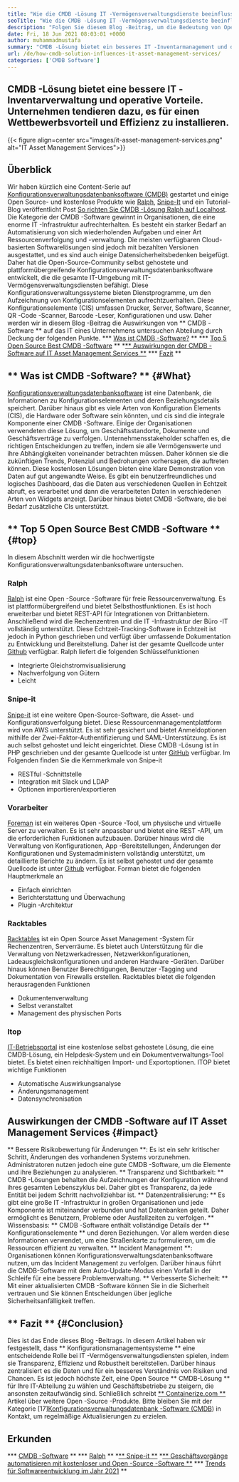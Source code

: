 ```yaml
---
title: "Wie die CMDB -Lösung IT -Vermögensverwaltungsdienste beeinflusst" 
seoTitle: "Wie die CMDB -Lösung IT -Vermögensverwaltungsdienste beeinflusst" 
description: "Folgen Sie diesem Blog -Beitrag, um die Bedeutung von Open Source IT Asset Management Services und kostenlose CMDB -Software bei der Verwaltung zahlreicher Konfigurationselemente zu erfahren." 
date: Fri, 18 Jun 2021 08:03:01 +0000
author: muhammadmustafa
summary: "CMDB -Lösung bietet ein besseres IT -Inventarmanagement und die betrieblichen Vorteile. Unternehmen tendieren dazu, es für einen Wettbewerbsvorteil und Effizienz zu installieren." 
url: /de/how-cmdb-solution-influences-it-asset-management-services/
categories: ['CMDB Software']
---
```


## CMDB -Lösung bietet eine bessere IT -Inventarverwaltung und operative Vorteile. Unternehmen tendieren dazu, es für einen Wettbewerbsvorteil und Effizienz zu installieren.

{{< figure align=center src="images/it-asset-management-services.png" alt="IT Asset Management Services">}}


## **Überblick**
Wir haben kürzlich eine Content-Serie auf [Konfigurationsverwaltungsdatenbanksoftware (CMDB)][1] gestartet und einige Open Source- und kostenlose Produkte wie [Ralph][2], [Snipe-It][3] und ein Tutorial-Blog veröffentlicht Post [So richten Sie CMDB -Lösung Ralph auf Localhost][4]. Die Kategorie der CMDB -Software gewinnt in Organisationen, die eine enorme IT -Infrastruktur aufrechterhalten. Es besteht ein starker Bedarf an Automatisierung von sich wiederholenden Aufgaben und einer Art Ressourcenverfolgung und -verwaltung. Die meisten verfügbaren Cloud-basierten Softwarelösungen sind jedoch mit bezahlten Versionen ausgestattet, und es sind auch einige Datensicherheitsbedenken beigefügt. Daher hat die Open-Source-Community selbst gehostete und plattformübergreifende Konfigurationsverwaltungsdatenbanksoftware entwickelt, die die gesamte IT-Umgebung mit IT-Vermögensverwaltungsdiensten befähigt.
Diese Konfigurationsverwaltungssysteme bieten Dienstprogramme, um den Aufzeichnung von Konfigurationselementen aufrechtzuerhalten. Diese Konfigurationselemente (CIS) umfassen Drucker, Server, Software, Scanner, QR -Code -Scanner, Barcode -Leser, Konfigurationen und usw. Daher werden wir in diesem Blog -Beitrag die Auswirkungen von ** CMDB -Software ** auf das IT eines Unternehmens untersuchen Abteilung durch Deckung der folgenden Punkte.
  *** [Was ist CMDB -Software?][5] **
  *** [Top 5 Open Source Best CMDB -Software][6] **
  *[** Auswirkungen der CMDB -Software auf IT Asset Management Services **][7]
  *** [Fazit][8] **

## ** Was ist CMDB -Software? ** {#What}
[Konfigurationsverwaltungsdatenbanksoftware][1] ist eine Datenbank, die Informationen zu Konfigurationselementen und deren Beziehungsdetails speichert. Darüber hinaus gibt es viele Arten von Konfiguration Elements (CIS), die Hardware oder Software sein könnten, und cis sind die integrale Komponente einer CMDB -Software. Einige der Organisationen verwendeten diese Lösung, um Geschäftsstandorte, Dokumente und Geschäftsverträge zu verfolgen. Unternehmensstakeholder schaffen es, die richtigen Entscheidungen zu treffen, indem sie alle Vermögenswerte und ihre Abhängigkeiten voneinander betrachten müssen. Daher können sie die zukünftigen Trends, Potenzial und Bedrohungen vorhersagen, die auftreten können. Diese kostenlosen Lösungen bieten eine klare Demonstration von Daten auf gut angewandte Weise. Es gibt ein benutzerfreundliches und logisches Dashboard, das die Daten aus verschiedenen Quellen in Echtzeit abruft, es verarbeitet und dann die verarbeiteten Daten in verschiedenen Arten von Widgets anzeigt. Darüber hinaus bietet CMDB -Software, die bei Bedarf zusätzliche CIs unterstützt.

## ** Top 5 Open Source Best CMDB -Software ** {#top}
In diesem Abschnitt werden wir die hochwertigste Konfigurationsverwaltungsdatenbanksoftware untersuchen.

### Ralph
[Ralph][2] ist eine Open -Source -Software für freie Ressourcenverwaltung. Es ist plattformübergreifend und bietet Selbsthostfunktionen. Es ist hoch erweiterbar und bietet REST-API für Integrationen von Drittanbietern. Anschließend wird die Rechenzentren und die IT -Infrastruktur der Büro -IT vollständig unterstützt. Diese Echtzeit-Tracking-Software in Echtzeit ist jedoch in Python geschrieben und verfügt über umfassende Dokumentation zu Entwicklung und Bereitstellung. Daher ist der gesamte Quellcode unter [Github][9] verfügbar.
Ralph liefert die folgenden Schlüsselfunktionen
  * Integrierte Gleichstromvisualisierung
  * Nachverfolgung von Gütern
  * Leicht

### Snipe-it
[Snipe-it][3] ist eine weitere Open-Source-Software, die Asset- und Konfigurationsverfolgung bietet. Diese Ressourcenmanagementplattform wird von AWS unterstützt. Es ist sehr gesichert und bietet Anmeldoptionen mithilfe der Zwei-Faktor-Authentifizierung und SAML-Unterstützung. Es ist auch selbst gehostet und leicht eingerichtet. Diese CMDB -Lösung ist in PHP geschrieben und der gesamte Quellcode ist unter [GitHub][10] verfügbar.
Im Folgenden finden Sie die Kernmerkmale von Snipe-it
  * RESTful -Schnittstelle
  * Integration mit Slack und LDAP
  * Optionen importieren/exportieren

### Vorarbeiter
[Foreman][11] ist ein weiteres Open -Source -Tool, um physische und virtuelle Server zu verwalten. Es ist sehr anpassbar und bietet eine REST -API, um die erforderlichen Funktionen aufzubauen. Darüber hinaus wird die Verwaltung von Konfigurationen, App -Bereitstellungen, Änderungen der Konfigurationen und Systemadministern vollständig unterstützt, um detaillierte Berichte zu ändern. Es ist selbst gehostet und der gesamte Quellcode ist unter [Github][12] verfügbar.
Forman bietet die folgenden Hauptmerkmale an
  * Einfach einrichten
  * Berichterstattung und Überwachung
  * Plugin -Architektur

### Racktables
[Racktables][13] ist ein Open Source Asset Management -System für Rechenzentren, Serverräume. Es bietet auch Unterstützung für die Verwaltung von Netzwerkadressen, Netzwerkkonfigurationen, Ladeausgleichskonfigurationen und anderen Hardware -Geräten. Darüber hinaus können Benutzer Berechtigungen, Benutzer -Tagging und Dokumentation von Firewalls erstellen.
Racktables bietet die folgenden herausragenden Funktionen
  * Dokumentenverwaltung
  * Selbst veranstaltet
  * Management des physischen Ports

### Itop
[IT-Betriebsportal][14] ist eine kostenlose selbst gehostete Lösung, die eine CMDB-Lösung, ein Helpdesk-System und ein Dokumentverwaltungs-Tool bietet. Es bietet einen reichhaltigen Import- und Exportoptionen.
ITOP bietet wichtige Funktionen
  * Automatische Auswirkungsanalyse
  * Änderungsmanagement
  * Datensynchronisation

## Auswirkungen der CMDB -Software auf [][15] IT Asset Management Services {#impact}
** Bessere Risikobewertung für Änderungen **: Es ist ein sehr kritischer Schritt, Änderungen des vorhandenen Systems vorzunehmen. Administratoren nutzen jedoch eine gute CMDB -Software, um die Elemente und ihre Beziehungen zu analysieren.
** Transparenz und Sichtbarkeit: ** CMDB -Lösungen behalten die Aufzeichnungen der Konfiguration während ihres gesamten Lebenszyklus bei. Daher gibt es Transparenz, da jede Entität bei jedem Schritt nachvollziehbar ist.
** Datenzentralisierung: ** Es gibt eine große IT -Infrastruktur in großen Organisationen und jede Komponente ist miteinander verbunden und hat Datenbanken geteilt. Daher ermöglicht es Benutzern, Probleme oder Ausfallzeiten zu verfolgen.
** Wissensbasis: ** CMDB -Software enthält vollständige Details der ** Konfigurationselemente ** und deren Beziehungen. Vor allem werden diese Informationen verwendet, um eine Straßenkarte zu formulieren, um die Ressourcen effizient zu verwalten.
** Incident Management **: Organisationen können Konfigurationsverwaltungsdatenbanksoftware nutzen, um das Incident Management zu verfolgen. Darüber hinaus führt die CMDB-Software mit dem Auto-Update-Modus einen Vorfall in der Schleife für eine bessere Problemverwaltung.
** Verbesserte Sicherheit: ** Mit einer aktualisierten CMDB -Software können Sie in die Sicherheit vertrauen und Sie können Entscheidungen über jegliche Sicherheitsanfälligkeit treffen.

## ** Fazit ** {#Conclusion}
Dies ist das Ende dieses Blog -Beitrags. In diesem Artikel haben wir festgestellt, dass ** Konfigurationsmanagementsysteme ** eine entscheidende Rolle bei IT -Vermögensverwaltungsdiensten spielen, indem sie Transparenz, Effizienz und Robustheit bereitstellen. Darüber hinaus zentralisiert es die Daten und für ein besseres Verständnis von Risiken und Chancen. Es ist jedoch höchste Zeit, eine Open Source ** CMDB-Lösung ** für Ihre IT-Abteilung zu wählen und Geschäftsbetriebe zu steigern, die ansonsten zeitaufwändig sind.
Schließlich schreibt [** Containerize.com **][16] Artikel über weitere Open -Source -Produkte. Bitte bleiben Sie mit der Kategorie [17][Konfigurationsverwaltungsdatenbank -Software (CMDB][1]) in Kontakt, um regelmäßige Aktualisierungen zu erzielen.

## Erkunden
  *** [CMDB -Software][1] **
  *** [Ralph][2] **
  *[** Snipe-it **][3]
  *[** Geschäftsvorgänge automatisieren mit kostenloser und Open -Source -Software **][18]
  *** [Trends für Softwareentwicklung im Jahr 2021][19] **

  
[1]: https://products.containerize.com/cmdb-software/
[2]: https://products.containerize.com/cmdb-software/ralph/
[3]: https://products.containerize.com/cmdb-software/snipe-it/
[4]: https://blog.containerize.com/cmdb-software/how-to-set-up-cmdb-solution-ralph-on-localhost/
[5]: #what
[6]: #top
[7]: #impact
[8]: #Conclusion
[9]: https://github.com/allegro/ralph
[10]: https://github.com/snipe/snipe-it
[11]: https://theforeman.org/
[12]: https://github.com/theforeman/foreman
[13]: https://www.racktables.org/
[14]: https://www.combodo.com/itop
[15]: https://blog.containerize.com/wp-admin/post.php?post=5864&action=edit#app
[16]: https://www.containerize.com/
[17]: https://products.containerize.com/single-sign-on/
[18]: https://blog.containerize.com/blogging/automate-business-operations-using-open-source-software/
[19]: https://blog.containerize.com/blockchain-platforms/software-development-trends-to-look-out-for-in-2021/
